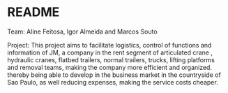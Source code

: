 # README
Team: Aline Feitosa, Igor Almeida and Marcos Souto

Project: This project aims to facilitate logistics, control of functions and information of JM, a company in the rent segment of articulated crane , hydraulic cranes, flatbed trailers, normal trailers, trucks, lifting platforms and removal teams, making the company more efficient and organized. thereby being able to develop in the business market in the countryside of Sao Paulo, as well reducing expenses, making the service costs cheaper.
